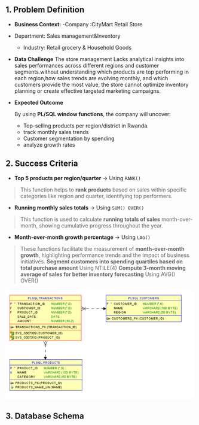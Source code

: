 ## 1. Problem Definition

- **Business Context:**
-Company :CityMart Retail Store
- Department: Sales management&Inventory
    - Industry: Retail grocery & Household Goods
- **Data Challenge**
    The store management Lacks analytical insights into sales performances across different regions and customer segments.without understanding which products are top performing in each region,how sales trends are evolving monthly, and which customers provide the most value, the store cannot optimize inventory planning or create effective targeted marketing campaigns. 
    
- **Expected Outcome**
    
    By using **PL/SQL window functions**, the company will uncover:
    
    - Top-selling products per region/district in Rwanda.
    - track monthly sales trends
    - Customer segmentation by spending
    - analyze growth rates

## 2. Success Criteria

- **Top 5 products per region/quarter** → Using `RANK()`

> This function helps to **rank products** based on sales within specific categories like region and quarter, identifying top performers.
> 
- **Running monthly sales totals** → Using `SUM() OVER()`

> This function is used to calculate **running totals of sales** month-over-month, showing cumulative progress throughout the year.
> 
- **Month-over-month growth percentage** → Using `LAG()`

> These functions facilitate the measurement of **month-over-month growth**, highlighting performance trends and the impact of business initiatives.
> **Segment customers into spending quartiles based on total purchase amount** Using NTILE(4)
> **Compute 3-month moving average of sales for better inventory forecasting** Using AVG() OVER()

![ER diagram](screenshots/01_transactions_table_has_relationship_to_all_table.png)
<!--   ![ message ](screenshots/)    -->


## 3.   Database Schema











